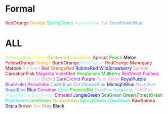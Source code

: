 # Formal

<font color='redorange'>RedOrange</font> <font color='redorange'></font> 
<font color='orange'>Orange</font> <font color='orange'></font> 
<font color='SpringGreen'>SpringGreen</font> <font color='SpringGreen'></font> 
<font color='Aquamarine'>Aquamarine</font> <font color='Aquamarine'></font> 
<font color='Tan'>Tan</font> <font color='Tan'></font> 
<font color='CornflowerBlue'>CornflowerBlue</font> <font color='CornflowerBlue'></font> 

# ALL

<font color='greenyellow'>Greenyellow</font> <font color='greenyellow'></font> 
<font color='Yellow'>Yellow</font> <font color='yellow'></font> 
<font color='goldenrod'>Goldenrod</font> <font color='goldenroad'></font> 
<font color='dandelion'>Dandelion</font> <font color='dandelion'></font> 
<font color='apricot'>Apricot</font> <font color='apricot'></font> 
<font color='peach'>Peach</font> <font color='peach'></font> 
<font color='melon'>Melon</font> <font color='Melon'></font> 
<font color='yelloworagnge'>YellowOrange</font> <font color='yelloworange'></font> 
<font color='orange'>Orange</font> <font color='orange'></font> 
<font color='burntorange'>BurntOrange</font> <font color='burntorange'></font> 
<font color='bittersweet'>Bittersweet</font> <font color='bittersweet'></font> 
<font color='redorange'>RedOrange</font> <font color='redorange'></font> 
<font color='mahogany'>Mahogany</font> <font color='mahogany'></font> 
<font color='Maroon'>Maroon</font> <font color='maroon'></font> 
<font color='brickred'>Brickred</font> <font color='brickred'></font> 
<font color='Red'>Red</font> <font color='Red'></font> 
<font color='OrangeRed'>OrangeRed</font> <font color='OrangeRed'></font> 
<font color='RubineRed'>RubineRed</font> <font color='RubineRed'></font> 
<font color='WildStrawberry'>WildStrawberry</font> <font color='WildStrawberry'></font> 
<font color='Salmon'>Salmon</font> <font color='Salmon'></font> 
<font color='CarnationPink'>CarnationPink</font> <font color='CarnationPink'></font> 
<font color='Magenta'>Magenta</font> <font color='Magenta'></font> 
<font color='VioletRed'>VioletRed</font> <font color='VioletRed'></font> 
<font color='Rhodamine'>Rhodamine</font> <font color='Rhodamine'></font> 
<font color='Mulberry'>Mulberry</font> <font color='Mulberry'></font> 
<font color='RedViolet'>RedViolet</font> <font color='RedViolet'></font> 
<font color='Fuchsia'>Fuchsia</font> <font color='Fuchsia'></font> 
<font color='Lavender'>Lavender</font> <font color='Lavender'></font> 
<font color='Thistle'>Thistle</font> <font color='Thistle'></font> 
<font color='Orchid'>Orchid</font> <font color='Orchid'></font> 
<font color='DarkOrchid'>DarkOrchid</font> <font color='DarkOrchid'></font> 
<font color='Purple'>Purple</font> <font color='Purple'></font> 
<font color='Plum'>Plum</font> <font color='Plum'></font> 
<font color='Violet'>Violet</font> <font color='Violet'></font> 
<font color='RoyalPurple'>RoyalPurple</font> <font color='RoyalPurple'></font> 
<font color='BlueViolet'>BlueViolet</font> <font color='BlueViolet'></font> 
<font color='Periwinkle'>Periwinkle</font> <font color='Periwinkle'></font> 
<font color='CadetBlue'>CadetBlue</font> <font color='CadetBlue'></font> 
<font color='CornflowerBlue'>CornflowerBlue</font> <font color='CornflowerBlue'></font> 
<font color='MidnightBlue'>MidnightBlue</font> <font color='MidnightBlue'></font> 
<font color='NavyBlue'>NavyBlue</font> <font color='NavyBlue'></font> 
<font color='RoyalBlue'>RoyalBlue</font> <font color='RoyalBlue'></font> 
<font color='Blue'>Blue</font> <font color='Blue'></font> 
<font color='Cerulean'>Cerulean</font> <font color='Cerulean'></font> 
<font color='Cyan'>Cyan</font> <font color='Cyan'></font> 
<font color='ProcessBlu'>ProcessBlu</font> <font color='ProcessBlu'></font> 
<font color='SkyBlue'>SkyBlue</font> <font color='SkyBlue'></font> 
<font color='Turquoise'>Turquoise</font> <font color='Turquoise'></font> 
<font color='TealBlue'>TealBlue</font> <font color='TealBlue'></font> 
<font color='Aquamarine'>Aquamarine</font> <font color='Aquamarine'></font> 
<font color='BlueGreen'>BlueGreen</font> <font color='BlueGreen'></font> 
<font color='Emerald'>Emerald</font> <font color='Emerald'></font> 
<font color='JungleGreen'>JungleGreen</font> <font color='JungleGreen'></font> 
<font color='SeaGreen'>SeaGreen</font> <font color='SeaGreen'></font> 
<font color='Green'>Green</font> <font color='Green'></font> 
<font color='ForestGreen'>ForestGreen</font> <font color='ForestGreen'></font> 
<font color='PineGreen'>PineGreen</font> <font color='PineGreen'></font> 
<font color='LimeGreen'>LimeGreen</font> <font color='LimeGreen'></font> 
<font color='YellowGreen'>YellowGreen</font> <font color='YellowGreen'></font> 
<font color='SpringGreen'>SpringGreen</font> <font color='SpringGreen'></font> 
<font color='OliveGreen'>OliveGreen</font> <font color='OliveGreen'></font> 
<font color='RawSienna'>RawSienna</font> <font color='RawSienna'></font> 
<font color='Sepia'>Sepia</font> <font color='Sepia'></font> 
<font color='Brown'>Brown</font> <font color='Brown'></font> 
<font color='Tan'>Tan</font> <font color='Tan'></font> 
<font color='Gray'>Gray</font> <font color='Gray'></font> 
<font color='Black'>Black</font> <font color='Black'></font> 